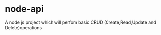 # node-api
A node js project which will perfom basic CRUD (Create,Read,Update and Delete)operations

